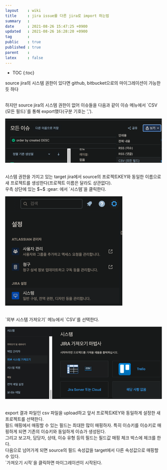 ```yaml
---
layout    : wiki
title     : jira issue를 다른 jira로 import 하는법
summary   : 
date      : 2021-08-26 15:47:25 +0900
updated   : 2021-08-26 16:28:20 +0900
tag       : 
public    : true
published : true
parent    : 
latex     : false
---
```

* TOC
{:toc}

source jira의 시스템 권한이 있다면 github, bitbucket으로의 마이그레이션이 가능한 듯 하다  

<br>
하지만 source jira의 시스템 권한이 없어 이슈들을 다음과 같이 이슈 메뉴에서 `CSV (모든 필드)`를 통해 export했다(구분 기호는 ',').

![]( /wiki-img/import-jira-issue-to-another-jira/130915512-fc99d053-9f2b-44f8-a0c8-87f95c1720b9.png )

<br>
시스템 권한을 가지고 있는 target jira에서 source의 프로젝트KEY와 동일한 이름으로 새 프로젝트를 생성한다(프로젝트 이름은 달라도 상관없다).  

<br>
우측 상단에 있는 $~$ :gear: 에서 `시스템`을 클릭한다.

![]( /wiki-img/import-jira-issue-to-another-jira/130916016-0f104942-0631-4764-a93a-762c839ebc9d.png )

<br>
`외부 시스템 가져오기` 메뉴에서 `CSV`를 선택한다.

![]( /wiki-img/import-jira-issue-to-another-jira/130915949-c1411b78-6a51-4b28-9d3f-e8ccd62acde3.png )

<br>
export 결과 파일인 csv 파일을 upload하고 앞서 프로젝트KEY와 동일하게 설정한 새 프로젝트를 선택한다.	 

<br>
필드 매핑에서 매핑할 수 있는 필드는 최대한 많이 매핑하자. 특히 이슈키를 이슈키로 매핑하게 되면 기존의 이슈키와 동일하게 이슈가 생성된다.  

<br>
그리고 보고자, 담당자, 상태, 이슈 유형 등의 필드는 필드값 매핑 체크 박스에 체크를 한다.  

<br>
다음으로 넘어가게 되면 source의 필드 속성값을 target에서 다른 속성값으로 매핑할 수 있다.  

<br>
`가져오기 시작`을 클릭하면 마이그레이션이 시작된다.

